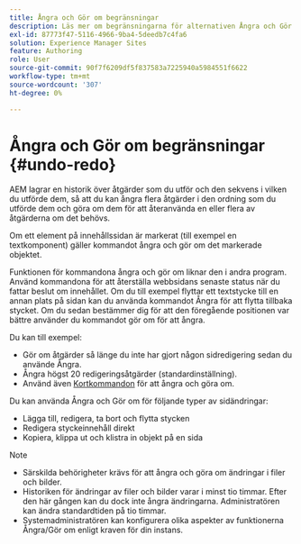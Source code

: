 ```yaml
---
title: Ångra och Gör om begränsningar
description: Läs mer om begränsningarna för alternativen Ångra och Gör om i AEM.
exl-id: 87773f47-5116-4966-9ba4-5deedb7c4fa6
solution: Experience Manager Sites
feature: Authoring
role: User
source-git-commit: 90f7f6209df5f837583a7225940a5984551f6622
workflow-type: tm+mt
source-wordcount: '307'
ht-degree: 0%

---
```


# Ångra och Gör om begränsningar {#undo-redo}

AEM lagrar en historik över åtgärder som du utför och den sekvens i vilken du utförde dem, så att du kan ångra flera åtgärder i den ordning som du utförde dem och göra om dem för att återanvända en eller flera av åtgärderna om det behövs.

Om ett element på innehållssidan är markerat (till exempel en textkomponent) gäller kommandot ångra och gör om det markerade objektet.

Funktionen för kommandona ångra och gör om liknar den i andra program. Använd kommandona för att återställa webbsidans senaste status när du fattar beslut om innehållet. Om du till exempel flyttar ett textstycke till en annan plats på sidan kan du använda kommandot Ångra för att flytta tillbaka stycket. Om du sedan bestämmer dig för att den föregående positionen var bättre använder du kommandot gör om för att ångra.

Du kan till exempel:

* Gör om åtgärder så länge du inte har gjort någon sidredigering sedan du använde Ångra.
* Ångra högst 20 redigeringsåtgärder (standardinställning).
* Använd även [Kortkommandon](/help/sites-cloud/authoring/sites-console/keyboard-shortcuts.md) för att ångra och göra om.

Du kan använda Ångra och Gör om för följande typer av sidändringar:

* Lägga till, redigera, ta bort och flytta stycken
* Redigera styckeinnehåll direkt
* Kopiera, klippa ut och klistra in objekt på en sida

>[!NOTE]
>
>* Särskilda behörigheter krävs för att ångra och göra om ändringar i filer och bilder.
>* Historiken för ändringar av filer och bilder varar i minst tio timmar. Efter den här gången kan du dock inte ångra ändringarna. Administratören kan ändra standardtiden på tio timmar.
>* Systemadministratören kan konfigurera olika aspekter av funktionerna Ångra/Gör om enligt kraven för din instans.

